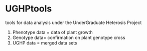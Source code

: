 # UGHPtools
tools for data analysis under the UnderGraduate Heterosis Project

1. Phenotype data = data of plant growth
2. Genotype data= confirmation on plant genotype cross
3. UGHP data = merged data sets
